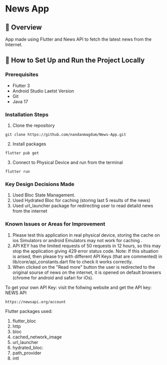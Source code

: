 # News App

## 📌 Overview
App made using Flutter and News API to fetch the latest news from the Internet.

## 🚀 How to Set Up and Run the Project Locally

### Prerequisites
- Flutter 3
- Android Studio Laetst Version
- Git
- Java 17


### Installation Steps
1. Clone the repository
```
git clone https://github.com/nandanmagdum/News-App.git
```
2. Install packages
```
flutter pub get
```
3. Connect to Physical Device and run from the terminal
```
flutter run
```

### Key Design Decisions Made
1. Used Bloc State Management.
2. Used Hydrated Bloc for caching (storing last 5 results of the news)
3. Used url_launcher package for redirecting user to read detaild news from the internet

### Known Issues or Areas for Improvement
1. Please test this application in real physical device, storing the cache on ios Simulators or android Emulators may not work for caching .
2. API KEY has the limited requests of 50 requests in 12 hours, so this may stop the application giving 429 error status code.
Note: If this situation is arised, then please try with different API Keys (that are commented) in lib/core/api_constants.dart file to check it works correctly.
3. When clicked on the "Read more" button the user is redirected to the original sourse of news on the internet, it is opened on default browsers (chrome for android and safari for iOs).

To get your own API Key:
visit the follwing website and get the API key: 
NEWS API
```
https://newsapi.org/account
```

Flutter packages used:
1. flutter_bloc 
2. http
3. bloc
4. cached_network_image
5. url_launcher
6. hydrated_bloc:
7. path_provider
8. intl